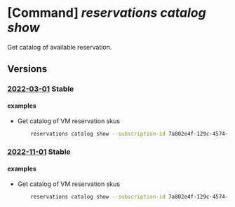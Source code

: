 # [Command] _reservations catalog show_

Get catalog of available reservation.

## Versions

### [2022-03-01](/Resources/mgmt-plane/L3N1YnNjcmlwdGlvbnMve30vcHJvdmlkZXJzL21pY3Jvc29mdC5jYXBhY2l0eS9jYXRhbG9ncw==/2022-03-01.xml) **Stable**

<!-- mgmt-plane /subscriptions/{}/providers/microsoft.capacity/catalogs 2022-03-01 -->

#### examples

- Get catalog of VM reservation skus
    ```bash
        reservations catalog show --subscription-id 7a802e4f-129c-4574-9b46-638f17b60dd5 --location eastus --reserved-resource-type VirtualMachines
    ```

### [2022-11-01](/Resources/mgmt-plane/L3N1YnNjcmlwdGlvbnMve30vcHJvdmlkZXJzL21pY3Jvc29mdC5jYXBhY2l0eS9jYXRhbG9ncw==/2022-11-01.xml) **Stable**

<!-- mgmt-plane /subscriptions/{}/providers/microsoft.capacity/catalogs 2022-11-01 -->

#### examples

- Get catalog of VM reservation skus
    ```bash
        reservations catalog show --subscription-id 7a802e4f-129c-4574-9b46-638f17b60dd5 --location eastus --reserved-resource-type VirtualMachines
    ```
